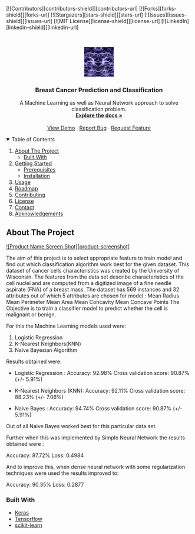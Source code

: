 [![Contributors][contributors-shield]][contributors-url]
[![Forks][forks-shield]][forks-url]
[![Stargazers][stars-shield]][stars-url]
[![Issues][issues-shield]][issues-url]
[![MIT License][license-shield]][license-url]
[![LinkedIn][linkedin-shield]][linkedin-url]



<!-- PROJECT LOGO -->
<br />
<p align="center">
  <a href="https://github.com/ctrl-gaurav/Breast-Cancer-Cell-Type-Classification">
    <img src="images/logo.png" alt="Logo" width="80" height="80">
  </a>

  <h3 align="center">Breast Cancer Prediction and Classification</h3>

  <p align="center">
    A Machine Learning as well as Neural Network approach to solve classification problem.
    <br />
    <a href="https://github.com/ctrl-gaurav/Breast-Cancer-Cell-Type-Classification"><strong>Explore the docs »</strong></a>
    <br />
    <br />
    <a href="https://github.com/ctrl-gaurav/Breast-Cancer-Cell-Type-Classification">View Demo</a>
    ·
    <a href="https://github.com/ctrl-gaurav/Breast-Cancer-Cell-Type-Classification/issues">Report Bug</a>
    ·
    <a href="https://github.com/ctrl-gaurav/Breast-Cancer-Cell-Type-Classification/issues">Request Feature</a>
  </p>
</p>



<!-- TABLE OF CONTENTS -->
<details open="open">
  <summary>Table of Contents</summary>
  <ol>
    <li>
      <a href="#about-the-project">About The Project</a>
      <ul>
        <li><a href="#built-with">Built With</a></li>
      </ul>
    </li>
    <li>
      <a href="#getting-started">Getting Started</a>
      <ul>
        <li><a href="#prerequisites">Prerequisites</a></li>
        <li><a href="#installation">Installation</a></li>
      </ul>
    </li>
    <li><a href="#usage">Usage</a></li>
    <li><a href="#roadmap">Roadmap</a></li>
    <li><a href="#contributing">Contributing</a></li>
    <li><a href="#license">License</a></li>
    <li><a href="#contact">Contact</a></li>
    <li><a href="#acknowledgements">Acknowledgements</a></li>
  </ol>
</details>



<!-- ABOUT THE PROJECT -->
## About The Project

[![Product Name Screen Shot][product-screenshot]](https://example.com)

The aim of this project is to select appropriate feature to train model and find out which classification algorithm work best for the given dataset.
This dataset of cancer cells characteristics was created by the University of Wisconsin. The features from the data set describe characteristics of the cell nuclei and are computed from a digitized image of a fine needle aspirate (FNA) of a breast mass.
The dataset has 569 instances and 32 attributes out of which 5 attributes are chosen for model : 
Mean Radius
Mean Perimeter
Mean Area
Mean Concavity
Mean Concave Points
The Objective is to train a classifier model to predict whether the cell is malignant or benign.

For this the Machine Learning models used were:

1. Logistic Regression
2. K-Nearest Neighbors(KNN)
3. Naïve Bayesian Algorithm

Results obtained were:

* Logistic Regression :
Accuracy: 92.98%
Cross validation score: 90.87% (+/- 5.91%)

* K-Nearest Neighbors (KNN):
Accuracy: 92.11%
Cross validation score: 88.23% (+/- 7.06%)

* Naive Bayes :
Accuracy: 94.74%
Cross validation score: 90.87% (+/- 5.91%)

Out of all Naive Bayes worked best for this particular data set.

Further when this was implemented by Simple Neural Network the results obtained were :

Accuracy: 87.72%
Loss: 0.4984

And to improve this, when dense neural network with some regularization techniques were used the results improved to:

Accuracy: 90.35%
Loss: 0.2877

### Built With

* [Keras](https://keras.io/)
* [Tensorflow](https://www.tensorflow.org/)
* [scikit-learn](https://scikit-learn.org/stable/)
